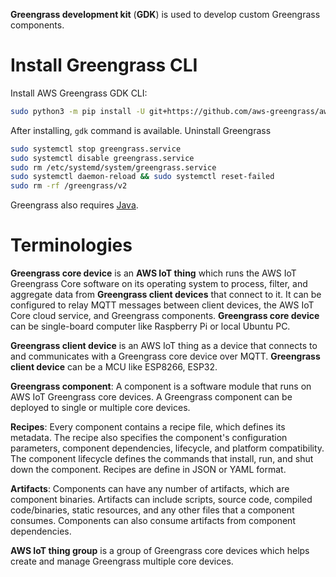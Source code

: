 **Greengrass development kit** (**GDK**) is used to develop custom Greengrass components.
# Install Greengrass CLI
Install AWS Greengrass GDK CLI:
```sh
sudo python3 -m pip install -U git+https://github.com/aws-greengrass/aws-greengrass-gdk-cli.git@v1.1.0
```
After installing, ``gdk`` command is available.
Uninstall Greengrass
```sh
sudo systemctl stop greengrass.service
sudo systemctl disable greengrass.service
sudo rm /etc/systemd/system/greengrass.service
sudo systemctl daemon-reload && sudo systemctl reset-failed
sudo rm -rf /greengrass/v2
```
Greengrass also requires [Java](https://github.com/TranPhucVinh/Java).
# Terminologies

**Greengrass core device** is an **AWS IoT thing** which runs the AWS IoT Greengrass Core software on its operating system to process, filter, and aggregate data from **Greengrass client devices** that connect to it. It can be configured to relay MQTT messages between client devices, the AWS IoT Core cloud service, and Greengrass components. **Greengrass core device** can be single-board computer like Raspberry Pi or local Ubuntu PC.

**Greengrass client device** is an AWS IoT thing as a device that connects to and communicates with a Greengrass core device over MQTT. **Greengrass client device** can be a MCU like ESP8266, ESP32.

**Greengrass component**: A component is a software module that runs on AWS IoT Greengrass core devices. A Greengrass component can be deployed to single or multiple core devices.

**Recipes**: Every component contains a recipe file, which defines its metadata. The recipe also specifies the component's configuration parameters, component dependencies, lifecycle, and platform compatibility. The component lifecycle defines the commands that install, run, and shut down the component. Recipes are define in JSON or YAML format.

**Artifacts**: Components can have any number of artifacts, which are component binaries. Artifacts can include scripts, source code, compiled code/binaries, static resources, and any other files that a component consumes. Components can also consume artifacts from component dependencies.

**AWS IoT thing group** is a group of Greengrass core devices which helps create and manage Greengrass multiple core devices.
